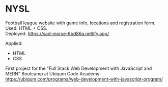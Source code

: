 # NYSL
Football league website with game info, locations and registration form. Used: HTML + CSS.   
Deployed: https://sad-morse-8bd86a.netlify.app/

Applied:
- HTML
- CSS

First project for the "Full Stack Web Development with JavaScript and MERN" Bootcamp at Ubiqum Code Academy:
https://ubiqum.com/programs/web-development-with-javascript-program/
